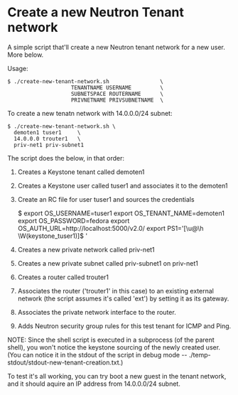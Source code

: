 
Create a new Neutron Tenant network 
===================================

A simple script that'll create a new Neutron tenant network for a new
user. More below.

Usage:

    $ ./create-new-tenant-network.sh                \
                        TENANTNAME USERNAME         \
                        SUBNETSPACE ROUTERNAME      \ 
                        PRIVNETNAME PRIVSUBNETNAME  \


To create a new tenatn network with 14.0.0.0/24 subnet:

    $ ./create-new-tenant-network.sh \
      demoten1 tuser1     \
      14.0.0.0 trouter1   \
      priv-net1 priv-subnet1


The script does the below, in that order:

  1. Creates a Keystone tenant called demoten1
  2. Creates a Keystone user called tuser1 and associates it to the
     demoten1
  3. Create an RC file for user tuser1 and sources the credentials

     $ export OS_USERNAME=tuser1
     export OS_TENANT_NAME=demoten1
     export OS_PASSWORD=fedora
     export OS_AUTH_URL=http://localhost:5000/v2.0/
     export PS1='[\u@\h \W(keystone_tuser1)]$ '

  4. Creates a new private network called priv-net1
  5. Creates a new private subnet called priv-subnet1 on priv-net1
  6. Creates a router called trouter1
  7. Associates the router ('trouter1' in this case) to an existing
     external network (the script assumes it's called 'ext') by setting
     it as its gateway.
  8. Associates the private network interface to the router.
  9. Adds Neutron security group rules for this test tenant for ICMP and
     Ping.


NOTE: Since the shell script is executed in a subprocess (of the parent
shell), you won't notice the keystone sourcing of the newly created
user. (You can notice it in the stdout of the script in debug mode --
./temp-stdout/stdout-new-tenant-creation.txt.)
 

To test it's all working, you can try boot a new guest in the tenant
network, and it should aquire an IP address from 14.0.0.0/24 subnet.


